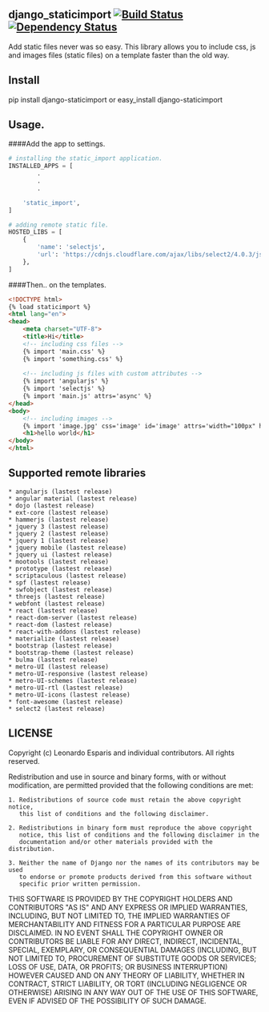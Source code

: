 django_staticimport [![Build Status](https://travis-ci.org/leoxnidas/django_staticimport.svg?branch=master)](https://travis-ci.org/leoxnidas/django_staticimport) [![Dependency Status](https://dependencyci.com/github/leoxnidas/django_staticimport/badge)](https://dependencyci.com/github/leoxnidas/django_staticimport)
-------------------

Add static files never was so easy. This library allows you to include css, js and images files (static files) on a template faster than the old way.


Install
-------

pip install django-staticimport or easy_install django-staticimport


Usage.
------

####Add the app to settings.

```python
# installing the static_import application.
INSTALLED_APPS = [
		.
		.
		.

    'static_import',
]

# adding remote static file.
HOSTED_LIBS = [
	{
		'name': 'selectjs',
		'url': 'https://cdnjs.cloudflare.com/ajax/libs/select2/4.0.3/js/select2.min.js'
	},
]
```

####Then.. on the templates.

```html
<!DOCTYPE html>
{% load staticimport %}
<html lang="en">
<head>
	<meta charset="UTF-8">
	<title>Hi</title>
	<!-- including css files -->
	{% import 'main.css' %}
	{% import 'something.css' %}
	
	<!-- including js files with custom attributes -->
	{% import 'angularjs' %}
	{% import 'selectjs' %}
	{% import 'main.js' attrs='async' %}
</head>
<body>
	<!-- including images -->
	{% import 'image.jpg' css='image' id='image' attrs='width="100px" height="100px" data-city="picture"' %}
	<h1>hello world</h1>
</body>
</html>
```

Supported remote libraries
--------------------------

	* angularjs (lastest release)
	* angular material (lastest release)
	* dojo (lastest release)
	* ext-core (lastest release)
	* hammerjs (lastest release)
	* jquery 3 (lastest release)
	* jquery 2 (lastest release)
	* jquery 1 (lastest release)
	* jquery mobile (lastest release)
	* jquery ui (lastest release)
	* mootools (lastest release)
	* prototype (lastest release)
	* scriptaculous (lastest release)
	* spf (lastest release)
	* swfobject (lastest release)
	* threejs (lastest release)
	* webfont (lastest release)
	* react (lastest release)
	* react-dom-server (lastest release)
	* react-dom (lastest release)
	* react-with-addons (lastest release)
	* materialize (lastest release)
	* bootstrap (lastest release)
	* bootstrap-theme (lastest release)
	* bulma (lastest release)
	* metro-UI (lastest release)
	* metro-UI-responsive (lastest release)
	* metro-UI-schemes (lastest release)
	* metro-UI-rtl (lastest release)
	* metro-UI-icons (lastest release)
	* font-awesome (lastest release)
	* select2 (lastest release)


LICENSE
-------

Copyright (c) Leonardo Esparis and individual contributors.
All rights reserved.

Redistribution and use in source and binary forms, with or without modification,
are permitted provided that the following conditions are met:

    1. Redistributions of source code must retain the above copyright notice, 
       this list of conditions and the following disclaimer.
    
    2. Redistributions in binary form must reproduce the above copyright 
       notice, this list of conditions and the following disclaimer in the
       documentation and/or other materials provided with the distribution.

    3. Neither the name of Django nor the names of its contributors may be used
       to endorse or promote products derived from this software without
       specific prior written permission.

THIS SOFTWARE IS PROVIDED BY THE COPYRIGHT HOLDERS AND CONTRIBUTORS "AS IS" AND
ANY EXPRESS OR IMPLIED WARRANTIES, INCLUDING, BUT NOT LIMITED TO, THE IMPLIED
WARRANTIES OF MERCHANTABILITY AND FITNESS FOR A PARTICULAR PURPOSE ARE
DISCLAIMED. IN NO EVENT SHALL THE COPYRIGHT OWNER OR CONTRIBUTORS BE LIABLE FOR
ANY DIRECT, INDIRECT, INCIDENTAL, SPECIAL, EXEMPLARY, OR CONSEQUENTIAL DAMAGES
(INCLUDING, BUT NOT LIMITED TO, PROCUREMENT OF SUBSTITUTE GOODS OR SERVICES;
LOSS OF USE, DATA, OR PROFITS; OR BUSINESS INTERRUPTION) HOWEVER CAUSED AND ON
ANY THEORY OF LIABILITY, WHETHER IN CONTRACT, STRICT LIABILITY, OR TORT
(INCLUDING NEGLIGENCE OR OTHERWISE) ARISING IN ANY WAY OUT OF THE USE OF THIS
SOFTWARE, EVEN IF ADVISED OF THE POSSIBILITY OF SUCH DAMAGE.
